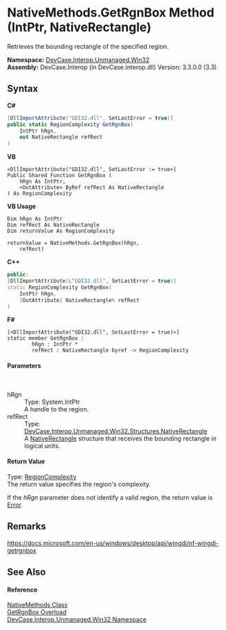 # NativeMethods.GetRgnBox Method (IntPtr, NativeRectangle)
 

Retrieves the bounding rectangle of the specified region.

**Namespace:**&nbsp;<a href="N_DevCase_Interop_Unmanaged_Win32">DevCase.Interop.Unmanaged.Win32</a><br />**Assembly:**&nbsp;DevCase.Interop (in DevCase.Interop.dll) Version: 3.3.0.0 (3.3)

## Syntax

**C#**<br />
``` C#
[DllImportAttribute("GDI32.dll", SetLastError = true)]
public static RegionComplexity GetRgnBox(
	IntPtr hRgn,
	out NativeRectangle refRect
)
```

**VB**<br />
``` VB
<DllImportAttribute("GDI32.dll", SetLastError := true>]
Public Shared Function GetRgnBox ( 
	hRgn As IntPtr,
	<OutAttribute> ByRef refRect As NativeRectangle
) As RegionComplexity
```

**VB Usage**<br />
``` VB Usage
Dim hRgn As IntPtr
Dim refRect As NativeRectangle
Dim returnValue As RegionComplexity

returnValue = NativeMethods.GetRgnBox(hRgn, 
	refRect)
```

**C++**<br />
``` C++
public:
[DllImportAttribute(L"GDI32.dll", SetLastError = true)]
static RegionComplexity GetRgnBox(
	IntPtr hRgn, 
	[OutAttribute] NativeRectangle% refRect
)
```

**F#**<br />
``` F#
[<DllImportAttribute("GDI32.dll", SetLastError = true)>]
static member GetRgnBox : 
        hRgn : IntPtr * 
        refRect : NativeRectangle byref -> RegionComplexity 

```


#### Parameters
&nbsp;<dl><dt>hRgn</dt><dd>Type: System.IntPtr<br />A handle to the region.</dd><dt>refRect</dt><dd>Type: <a href="T_DevCase_Interop_Unmanaged_Win32_Structures_NativeRectangle">DevCase.Interop.Unmanaged.Win32.Structures.NativeRectangle</a><br />A <a href="T_DevCase_Interop_Unmanaged_Win32_Structures_NativeRectangle">NativeRectangle</a> structure that receives the bounding rectangle in logical units.</dd></dl>

#### Return Value
Type: <a href="T_DevCase_Interop_Unmanaged_Win32_Enums_RegionComplexity">RegionComplexity</a><br />The return value specifies the region's complexity. 

 If the *hRgn* parameter does not identify a valid region, the return value is <a href="T_DevCase_Interop_Unmanaged_Win32_Enums_RegionComplexity">Error</a>.

## Remarks
<a href="https://docs.microsoft.com/en-us/windows/desktop/api/wingdi/nf-wingdi-getrgnbox" target="_blank">https://docs.microsoft.com/en-us/windows/desktop/api/wingdi/nf-wingdi-getrgnbox</a>

## See Also


#### Reference
<a href="T_DevCase_Interop_Unmanaged_Win32_NativeMethods">NativeMethods Class</a><br /><a href="Overload_DevCase_Interop_Unmanaged_Win32_NativeMethods_GetRgnBox">GetRgnBox Overload</a><br /><a href="N_DevCase_Interop_Unmanaged_Win32">DevCase.Interop.Unmanaged.Win32 Namespace</a><br />